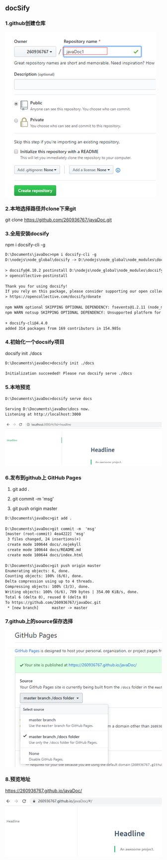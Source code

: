## docSify

### 1.github创建仓库

![image-20191227103521942](.\images\image-20191227103521942.png)

### 2.本地选择路径并clone下来git

git clone https://github.com/260936767/javaDoc.git

### 3.全局安装docsify

npm i docsify-cli -g

```xml
D:\Documents\javaDoc>npm i docsify-cli -g
D:\nodejs\node_global\docsify -> D:\nodejs\node_global\node_modules\docsify-cli\bin\docsify

> docsify@4.10.2 postinstall D:\nodejs\node_global\node_modules\docsify-cli\node_modules\docsify
> opencollective-postinstall

Thank you for using docsify!
If you rely on this package, please consider supporting our open collective:
> https://opencollective.com/docsify/donate

npm WARN optional SKIPPING OPTIONAL DEPENDENCY: fsevents@1.2.11 (node_modules\docsify-cli\node_modules\fsevents):
npm WARN notsup SKIPPING OPTIONAL DEPENDENCY: Unsupported platform for fsevents@1.2.11: wanted {"os":"darwin","arch":"any"} (current: {"os":"win32","arch":"x64"})

+ docsify-cli@4.4.0
added 314 packages from 169 contributors in 154.985s
```



### 4.初始化一个docsify项目

docsify init ./docs

```xml
D:\Documents\javaDoc>docsify init ./docs

Initialization succeeded! Please run docsify serve ./docs
```

### 5.本地预览

```xml
D:\Documents\javaDoc>docsify serve docs

Serving D:\Documents\javaDoc\docs now.
Listening at http://localhost:3000
```

![image-20191227104019235](.\images\image-20191227104019235.png)

### 6.发布到github上 GitHub Pages

1. git add .

2. git commit -m 'msg'

3. git push origin master


```xml
D:\Documents\javaDoc>git add .

D:\Documents\javaDoc>git commit -m  'msg'
[master (root-commit) 4ea4222] 'msg'
 3 files changed, 24 insertions(+)
 create mode 100644 docs/.nojekyll
 create mode 100644 docs/README.md
 create mode 100644 docs/index.html

D:\Documents\javaDoc>git push origin master
Enumerating objects: 6, done.
Counting objects: 100% (6/6), done.
Delta compression using up to 4 threads.
Compressing objects: 100% (3/3), done.
Writing objects: 100% (6/6), 709 bytes | 354.00 KiB/s, done.
Total 6 (delta 0), reused 0 (delta 0)
To https://github.com/260936767/javaDoc.git
 * [new branch]      master -> master

```

### 7.github上的source保存选择

![image-20191227104336527](.\images\image-20191227104336527.png)

### 8.预览地址

https://260936767.github.io/javaDoc/

![image-20191227104418627](.\images\image-20191227104418627.png)